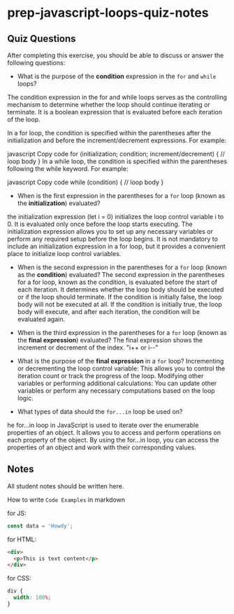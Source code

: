 # prep-javascript-loops-quiz-notes

## Quiz Questions

After completing this exercise, you should be able to discuss or answer the following questions:

- What is the purpose of the **condition** expression in the `for` and `while` loops?

The condition expression in the for and while loops serves as the controlling mechanism to determine whether the loop should continue iterating or terminate. It is a boolean expression that is evaluated before each iteration of the loop.

In a for loop, the condition is specified within the parentheses after the initialization and before the increment/decrement expressions. For example:

javascript
Copy code
for (initialization; condition; increment/decrement) {
// loop body
}
In a while loop, the condition is specified within the parentheses following the while keyword. For example:

javascript
Copy code
while (condition) {
// loop body
}

- When is the first expression in the parentheses for a `for` loop (known as the **initialization**) evaluated?

the initialization expression (let i = 0) initializes the loop control variable i to 0. It is evaluated only once before the loop starts executing.
The initialization expression allows you to set up any necessary variables or perform any required setup before the loop begins. It is not mandatory to include an initialization expression in a for loop, but it provides a convenient place to initialize loop control variables.

- When is the second expression in the parentheses for a `for` loop (known as the **condition**) evaluated?
  The second expression in the parentheses for a for loop, known as the condition, is evaluated before the start of each iteration. It determines whether the loop body should be executed or if the loop should terminate.
  If the condition is initially false, the loop body will not be executed at all. If the condition is initially true, the loop body will execute, and after each iteration, the condition will be evaluated again.

- When is the third expression in the parentheses for a `for` loop (known as the **final expression**) evaluated?
  The final expression shows the increment or decrement of the index. "i++ or i--"

- What is the purpose of the **final expression** in a `for` loop?
  Incrementing or decrementing the loop control variable: This allows you to control the iteration count or track the progress of the loop.
  Modifying other variables or performing additional calculations: You can update other variables or perform any necessary computations based on the loop logic.

- What types of data should the `for...in` loop be used on?

he for...in loop in JavaScript is used to iterate over the enumerable properties of an object.
It allows you to access and perform operations on each property of the object.
By using the for...in loop, you can access the properties of an object and work with their corresponding values.

## Notes

All student notes should be written here.

How to write `Code Examples` in markdown

for JS:

```javascript
const data = 'Howdy';
```

for HTML:

```html
<div>
  <p>This is text content</p>
</div>
```

for CSS:

```css
div {
  width: 100%;
}
```
